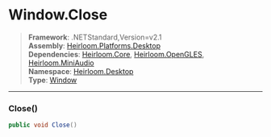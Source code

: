 # Window.Close

> **Framework**: .NETStandard,Version=v2.1  
> **Assembly**: [Heirloom.Platforms.Desktop][0]  
> **Dependencies**: [Heirloom.Core][1], [Heirloom.OpenGLES][2], [Heirloom.MiniAudio][3]  
> **Namespace**: [Heirloom.Desktop][0]  
> **Type**: [Window][4]  

--------------------------------------------------------------------------------

### Close()

```cs
public void Close()
```

[0]: ..\Heirloom.Platforms.Desktop.md
[1]: ..\Heirloom.Core.md
[2]: ..\Heirloom.OpenGLES.md
[3]: ..\Heirloom.MiniAudio.md
[4]: Heirloom.Desktop.Window.md
